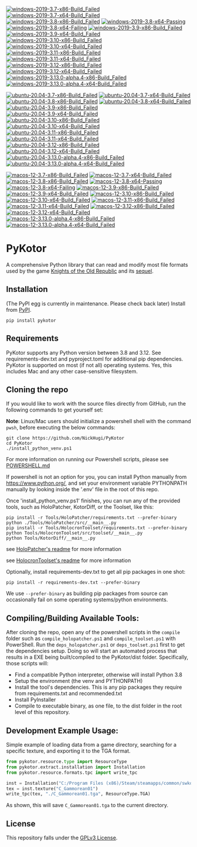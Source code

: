 <!-- WINDOWS-BADGES-START -->
[![windows-2019-3.7-x86-Build_Failed](https://img.shields.io/badge/windows-2019-3.7-x86-Build_Failed-lightgrey)](https://github.com/th3w1zard1/PyKotor/blob/9626bf4c06880010a4473f109dfbe64d8a9b0228/tests/results/windows-2019-3.7-x86-Build_Failed.xml) [![windows-2019-3.7-x64-Build_Failed](https://img.shields.io/badge/windows-2019-3.7-x64-Build_Failed-lightgrey)](https://github.com/th3w1zard1/PyKotor/blob/9626bf4c06880010a4473f109dfbe64d8a9b0228/tests/results/windows-2019-3.7-x64-Build_Failed.xml) [![windows-2019-3.8-x86-Build_Failed](https://img.shields.io/badge/windows-2019-3.8-x86-Build_Failed-lightgrey)](https://github.com/th3w1zard1/PyKotor/blob/9626bf4c06880010a4473f109dfbe64d8a9b0228/tests/results/windows-2019-3.8-x86-Build_Failed.xml) [![windows-2019-3.8-x64-Passing]()](https://github.com/th3w1zard1/PyKotor/blob/9626bf4c06880010a4473f109dfbe64d8a9b0228/C:\GitHub\PyKotor\tests\results\pytest_report_windows-2019_3.8_x64\pytest_report.html) [![windows-2019-3.8-x64-Failing]()](https://github.com/th3w1zard1/PyKotor/blob/9626bf4c06880010a4473f109dfbe64d8a9b0228/C:\GitHub\PyKotor\tests\results\pytest_report_windows-2019_3.8_x64\pytest_report.html) [![windows-2019-3.9-x86-Build_Failed](https://img.shields.io/badge/windows-2019-3.9-x86-Build_Failed-lightgrey)](https://github.com/th3w1zard1/PyKotor/blob/9626bf4c06880010a4473f109dfbe64d8a9b0228/tests/results/windows-2019-3.9-x86-Build_Failed.xml) [![windows-2019-3.9-x64-Build_Failed](https://img.shields.io/badge/windows-2019-3.9-x64-Build_Failed-lightgrey)](https://github.com/th3w1zard1/PyKotor/blob/9626bf4c06880010a4473f109dfbe64d8a9b0228/tests/results/windows-2019-3.9-x64-Build_Failed.xml) [![windows-2019-3.10-x86-Build_Failed](https://img.shields.io/badge/windows-2019-3.10-x86-Build_Failed-lightgrey)](https://github.com/th3w1zard1/PyKotor/blob/9626bf4c06880010a4473f109dfbe64d8a9b0228/tests/results/windows-2019-3.10-x86-Build_Failed.xml) [![windows-2019-3.10-x64-Build_Failed](https://img.shields.io/badge/windows-2019-3.10-x64-Build_Failed-lightgrey)](https://github.com/th3w1zard1/PyKotor/blob/9626bf4c06880010a4473f109dfbe64d8a9b0228/tests/results/windows-2019-3.10-x64-Build_Failed.xml) [![windows-2019-3.11-x86-Build_Failed](https://img.shields.io/badge/windows-2019-3.11-x86-Build_Failed-lightgrey)](https://github.com/th3w1zard1/PyKotor/blob/9626bf4c06880010a4473f109dfbe64d8a9b0228/tests/results/windows-2019-3.11-x86-Build_Failed.xml) [![windows-2019-3.11-x64-Build_Failed](https://img.shields.io/badge/windows-2019-3.11-x64-Build_Failed-lightgrey)](https://github.com/th3w1zard1/PyKotor/blob/9626bf4c06880010a4473f109dfbe64d8a9b0228/tests/results/windows-2019-3.11-x64-Build_Failed.xml) [![windows-2019-3.12-x86-Build_Failed](https://img.shields.io/badge/windows-2019-3.12-x86-Build_Failed-lightgrey)](https://github.com/th3w1zard1/PyKotor/blob/9626bf4c06880010a4473f109dfbe64d8a9b0228/tests/results/windows-2019-3.12-x86-Build_Failed.xml) [![windows-2019-3.12-x64-Build_Failed](https://img.shields.io/badge/windows-2019-3.12-x64-Build_Failed-lightgrey)](https://github.com/th3w1zard1/PyKotor/blob/9626bf4c06880010a4473f109dfbe64d8a9b0228/tests/results/windows-2019-3.12-x64-Build_Failed.xml) [![windows-2019-3.13.0-alpha.4-x86-Build_Failed](https://img.shields.io/badge/windows-2019-3.13.0-alpha.4-x86-Build_Failed-lightgrey)](https://github.com/th3w1zard1/PyKotor/blob/9626bf4c06880010a4473f109dfbe64d8a9b0228/tests/results/windows-2019-3.13.0-alpha.4-x86-Build_Failed.xml) [![windows-2019-3.13.0-alpha.4-x64-Build_Failed](https://img.shields.io/badge/windows-2019-3.13.0-alpha.4-x64-Build_Failed-lightgrey)](https://github.com/th3w1zard1/PyKotor/blob/9626bf4c06880010a4473f109dfbe64d8a9b0228/tests/results/windows-2019-3.13.0-alpha.4-x64-Build_Failed.xml)
<!-- WINDOWS-BADGES-END -->

<!-- LINUX-BADGES-START -->
[![ubuntu-20.04-3.7-x86-Build_Failed](https://img.shields.io/badge/ubuntu-20.04-3.7-x86-Build_Failed-lightgrey)](https://github.com/th3w1zard1/PyKotor/blob/9626bf4c06880010a4473f109dfbe64d8a9b0228/tests/results/ubuntu-20.04-3.7-x86-Build_Failed.xml) [![ubuntu-20.04-3.7-x64-Build_Failed](https://img.shields.io/badge/ubuntu-20.04-3.7-x64-Build_Failed-lightgrey)](https://github.com/th3w1zard1/PyKotor/blob/9626bf4c06880010a4473f109dfbe64d8a9b0228/tests/results/ubuntu-20.04-3.7-x64-Build_Failed.xml) [![ubuntu-20.04-3.8-x86-Build_Failed](https://img.shields.io/badge/ubuntu-20.04-3.8-x86-Build_Failed-lightgrey)](https://github.com/th3w1zard1/PyKotor/blob/9626bf4c06880010a4473f109dfbe64d8a9b0228/tests/results/ubuntu-20.04-3.8-x86-Build_Failed.xml) [![ubuntu-20.04-3.8-x64-Build_Failed](https://img.shields.io/badge/ubuntu-20.04-3.8-x64-Build_Failed-lightgrey)](https://github.com/th3w1zard1/PyKotor/blob/9626bf4c06880010a4473f109dfbe64d8a9b0228/tests/results/ubuntu-20.04-3.8-x64-Build_Failed.xml) [![ubuntu-20.04-3.9-x86-Build_Failed](https://img.shields.io/badge/ubuntu-20.04-3.9-x86-Build_Failed-lightgrey)](https://github.com/th3w1zard1/PyKotor/blob/9626bf4c06880010a4473f109dfbe64d8a9b0228/tests/results/ubuntu-20.04-3.9-x86-Build_Failed.xml) [![ubuntu-20.04-3.9-x64-Build_Failed](https://img.shields.io/badge/ubuntu-20.04-3.9-x64-Build_Failed-lightgrey)](https://github.com/th3w1zard1/PyKotor/blob/9626bf4c06880010a4473f109dfbe64d8a9b0228/tests/results/ubuntu-20.04-3.9-x64-Build_Failed.xml) [![ubuntu-20.04-3.10-x86-Build_Failed](https://img.shields.io/badge/ubuntu-20.04-3.10-x86-Build_Failed-lightgrey)](https://github.com/th3w1zard1/PyKotor/blob/9626bf4c06880010a4473f109dfbe64d8a9b0228/tests/results/ubuntu-20.04-3.10-x86-Build_Failed.xml) [![ubuntu-20.04-3.10-x64-Build_Failed](https://img.shields.io/badge/ubuntu-20.04-3.10-x64-Build_Failed-lightgrey)](https://github.com/th3w1zard1/PyKotor/blob/9626bf4c06880010a4473f109dfbe64d8a9b0228/tests/results/ubuntu-20.04-3.10-x64-Build_Failed.xml) [![ubuntu-20.04-3.11-x86-Build_Failed](https://img.shields.io/badge/ubuntu-20.04-3.11-x86-Build_Failed-lightgrey)](https://github.com/th3w1zard1/PyKotor/blob/9626bf4c06880010a4473f109dfbe64d8a9b0228/tests/results/ubuntu-20.04-3.11-x86-Build_Failed.xml) [![ubuntu-20.04-3.11-x64-Build_Failed](https://img.shields.io/badge/ubuntu-20.04-3.11-x64-Build_Failed-lightgrey)](https://github.com/th3w1zard1/PyKotor/blob/9626bf4c06880010a4473f109dfbe64d8a9b0228/tests/results/ubuntu-20.04-3.11-x64-Build_Failed.xml) [![ubuntu-20.04-3.12-x86-Build_Failed](https://img.shields.io/badge/ubuntu-20.04-3.12-x86-Build_Failed-lightgrey)](https://github.com/th3w1zard1/PyKotor/blob/9626bf4c06880010a4473f109dfbe64d8a9b0228/tests/results/ubuntu-20.04-3.12-x86-Build_Failed.xml) [![ubuntu-20.04-3.12-x64-Build_Failed](https://img.shields.io/badge/ubuntu-20.04-3.12-x64-Build_Failed-lightgrey)](https://github.com/th3w1zard1/PyKotor/blob/9626bf4c06880010a4473f109dfbe64d8a9b0228/tests/results/ubuntu-20.04-3.12-x64-Build_Failed.xml) [![ubuntu-20.04-3.13.0-alpha.4-x86-Build_Failed](https://img.shields.io/badge/ubuntu-20.04-3.13.0-alpha.4-x86-Build_Failed-lightgrey)](https://github.com/th3w1zard1/PyKotor/blob/9626bf4c06880010a4473f109dfbe64d8a9b0228/tests/results/ubuntu-20.04-3.13.0-alpha.4-x86-Build_Failed.xml) [![ubuntu-20.04-3.13.0-alpha.4-x64-Build_Failed](https://img.shields.io/badge/ubuntu-20.04-3.13.0-alpha.4-x64-Build_Failed-lightgrey)](https://github.com/th3w1zard1/PyKotor/blob/9626bf4c06880010a4473f109dfbe64d8a9b0228/tests/results/ubuntu-20.04-3.13.0-alpha.4-x64-Build_Failed.xml)
<!-- LINUX-BADGES-END -->

<!-- MACOS-BADGES-START -->
[![macos-12-3.7-x86-Build_Failed](https://img.shields.io/badge/macos-12-3.7-x86-Build_Failed-lightgrey)](https://github.com/th3w1zard1/PyKotor/blob/9626bf4c06880010a4473f109dfbe64d8a9b0228/tests/results/macos-12-3.7-x86-Build_Failed.xml) [![macos-12-3.7-x64-Build_Failed](https://img.shields.io/badge/macos-12-3.7-x64-Build_Failed-lightgrey)](https://github.com/th3w1zard1/PyKotor/blob/9626bf4c06880010a4473f109dfbe64d8a9b0228/tests/results/macos-12-3.7-x64-Build_Failed.xml) [![macos-12-3.8-x86-Build_Failed](https://img.shields.io/badge/macos-12-3.8-x86-Build_Failed-lightgrey)](https://github.com/th3w1zard1/PyKotor/blob/9626bf4c06880010a4473f109dfbe64d8a9b0228/tests/results/macos-12-3.8-x86-Build_Failed.xml) [![macos-12-3.8-x64-Passing]()](https://github.com/th3w1zard1/PyKotor/blob/9626bf4c06880010a4473f109dfbe64d8a9b0228/C:\GitHub\PyKotor\tests\results\pytest_report_macos-12_3.8_x64\pytest_report.html) [![macos-12-3.8-x64-Failing]()](https://github.com/th3w1zard1/PyKotor/blob/9626bf4c06880010a4473f109dfbe64d8a9b0228/C:\GitHub\PyKotor\tests\results\pytest_report_macos-12_3.8_x64\pytest_report.html) [![macos-12-3.9-x86-Build_Failed](https://img.shields.io/badge/macos-12-3.9-x86-Build_Failed-lightgrey)](https://github.com/th3w1zard1/PyKotor/blob/9626bf4c06880010a4473f109dfbe64d8a9b0228/tests/results/macos-12-3.9-x86-Build_Failed.xml) [![macos-12-3.9-x64-Build_Failed](https://img.shields.io/badge/macos-12-3.9-x64-Build_Failed-lightgrey)](https://github.com/th3w1zard1/PyKotor/blob/9626bf4c06880010a4473f109dfbe64d8a9b0228/tests/results/macos-12-3.9-x64-Build_Failed.xml) [![macos-12-3.10-x86-Build_Failed](https://img.shields.io/badge/macos-12-3.10-x86-Build_Failed-lightgrey)](https://github.com/th3w1zard1/PyKotor/blob/9626bf4c06880010a4473f109dfbe64d8a9b0228/tests/results/macos-12-3.10-x86-Build_Failed.xml) [![macos-12-3.10-x64-Build_Failed](https://img.shields.io/badge/macos-12-3.10-x64-Build_Failed-lightgrey)](https://github.com/th3w1zard1/PyKotor/blob/9626bf4c06880010a4473f109dfbe64d8a9b0228/tests/results/macos-12-3.10-x64-Build_Failed.xml) [![macos-12-3.11-x86-Build_Failed](https://img.shields.io/badge/macos-12-3.11-x86-Build_Failed-lightgrey)](https://github.com/th3w1zard1/PyKotor/blob/9626bf4c06880010a4473f109dfbe64d8a9b0228/tests/results/macos-12-3.11-x86-Build_Failed.xml) [![macos-12-3.11-x64-Build_Failed](https://img.shields.io/badge/macos-12-3.11-x64-Build_Failed-lightgrey)](https://github.com/th3w1zard1/PyKotor/blob/9626bf4c06880010a4473f109dfbe64d8a9b0228/tests/results/macos-12-3.11-x64-Build_Failed.xml) [![macos-12-3.12-x86-Build_Failed](https://img.shields.io/badge/macos-12-3.12-x86-Build_Failed-lightgrey)](https://github.com/th3w1zard1/PyKotor/blob/9626bf4c06880010a4473f109dfbe64d8a9b0228/tests/results/macos-12-3.12-x86-Build_Failed.xml) [![macos-12-3.12-x64-Build_Failed](https://img.shields.io/badge/macos-12-3.12-x64-Build_Failed-lightgrey)](https://github.com/th3w1zard1/PyKotor/blob/9626bf4c06880010a4473f109dfbe64d8a9b0228/tests/results/macos-12-3.12-x64-Build_Failed.xml) [![macos-12-3.13.0-alpha.4-x86-Build_Failed](https://img.shields.io/badge/macos-12-3.13.0-alpha.4-x86-Build_Failed-lightgrey)](https://github.com/th3w1zard1/PyKotor/blob/9626bf4c06880010a4473f109dfbe64d8a9b0228/tests/results/macos-12-3.13.0-alpha.4-x86-Build_Failed.xml) [![macos-12-3.13.0-alpha.4-x64-Build_Failed](https://img.shields.io/badge/macos-12-3.13.0-alpha.4-x64-Build_Failed-lightgrey)](https://github.com/th3w1zard1/PyKotor/blob/9626bf4c06880010a4473f109dfbe64d8a9b0228/tests/results/macos-12-3.13.0-alpha.4-x64-Build_Failed.xml)
<!-- MACOS-BADGES-END -->
PyKotor
=======
A comprehensive Python library that can read and modify most file formats used by the game [Knights of the Old Republic](https://en.wikipedia.org/wiki/Star_Wars:_Knights_of_the_Old_Republic_(video_game)) and its [sequel](https://en.wikipedia.org/wiki/Star_Wars_Knights_of_the_Old_Republic_II:_The_Sith_Lords).

## Installation
(The PyPI egg is currently in maintenance. Please check back later) Install from [PyPI](https://pypi.org/project/PyKotor/).
```commandline
pip install pykotor
```

## Requirements
PyKotor supports any Python version between 3.8 and 3.12. See requirements-dev.txt and pyproject.toml for additional pip dependencies.
PyKotor is supported on most (if not all) operating systems. Yes, this includes Mac and any other case-sensitive filesystem.

## Cloning the repo
If you would like to work with the source files directly from GitHub, run the following commands to get yourself set:

**Note**: Linux/Mac users should initialize a powershell shell with the command `pwsh`, before executing the below commands:

```commandline
git clone https://github.com/NickHugi/PyKotor
cd PyKotor
./install_python_venv.ps1
```
For more information on running our Powershell scripts, please see [POWERSHELL.md](https://github.com/NickHugi/PyKotor/blob/master/POWERSHELL.md)

If powershell is not an option for you, you can install Python manually from https://www.python.org/, and set your environment variable PYTHONPATH manually by looking inside the '.env' file in the root of this repo.


Once 'install_python_venv.ps1' finishes, you can run any of the provided tools, such as HoloPatcher, KotorDiff, or the Toolset, like this:
```commandline
pip install -r Tools/HoloPatcher/requirements.txt --prefer-binary
python ./Tools/HoloPatcher/src/__main__.py
pip install -r Tools/HolocronToolset/requirements.txt --prefer-binary
python Tools/HolocronToolset/src/toolset/__main__.py
python Tools/KotorDiff/__main__.py
```

see [HoloPatcher's readme](https://github.com/NickHugi/PyKotor/tree/master/Tools/HoloPatcher#readme) for more information

see [HolocronToolset's readme](https://github.com/NickHugi/PyKotor/tree/master/Tools/HolocronToolset#readme) for more information

Optionally, install requirements-dev.txt to get all pip packages in one shot:
```commandline
pip install -r requirements-dev.txt --prefer-binary
```
We use `--prefer-binary` as building pip packages from source can occasionally fail on some operating systems/python environments.

## Compiling/Building Available Tools:
After cloning the repo, open any of the powershell scripts in the `compile` folder such as `compile_holopatcher.ps1` and `compile_toolset.ps1` with PowerShell. Run the `deps_holopatcher.ps1` or `deps_toolset.ps1` first to get the dependencies setup. Doing so will start an automated process that results in a EXE being built/compiled to the PyKotor/dist folder. Specifically, those scripts will:
- Find a compatible Python interpreter, otherwise will install Python 3.8
- Setup the environment (the venv and PYTHONPATH)
- Install the tool's dependencies. This is any pip packages they require from requirements.txt and recommended.txt
- Install PyInstaller
- Compile to executable binary, as one file, to the dist folder in the root level of this repository.


## Development Example Usage:
Simple example of loading data from a game directory, searching for a specific texture, and exporting it to the TGA format.
```python
from pykotor.resource.type import ResourceType
from pykotor.extract.installation import Installation
from pykotor.resource.formats.tpc import write_tpc

inst = Installation("C:/Program Files (x86)/Steam/steamapps/common/swkotor")
tex = inst.texture("C_Gammorean01")
write_tpc(tex, "./C_Gammorean01.tga", ResourceType.TGA)
```
As shown, this will save `C_Gammorean01.tga` to the current directory.

## License
This repository falls under the [GPLv3 License](https://github.com/NickHugi/PyKotor/blob/master/LICENSE).






